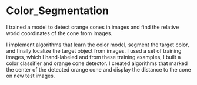 # Color_Segmentation
I trained a model to detect orange cones in images and find the relative world coordinates of the cone
from images. 

I implement algorithms that learn the color model, segment the target color, and finally localize the target object from images. I used a set of training images, which I hand-labeled and from these training examples, I built a color classifier and orange cone detector. I created algorithms that marked the center of the detected orange cone and display the distance to the cone on new test images.